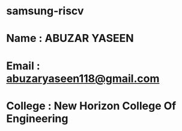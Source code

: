 # samsung-riscv

# Name : ABUZAR YASEEN
# Email : abuzaryaseen118@gmail.com
# College : New Horizon College Of Engineering
